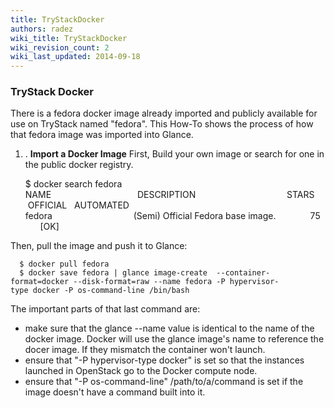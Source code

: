 ```yaml
---
title: TryStackDocker
authors: radez
wiki_title: TryStackDocker
wiki_revision_count: 2
wiki_last_updated: 2014-09-18
---
```


### TryStack Docker

There is a fedora docker image already imported and publicly available for use on TryStack named "fedora".
This How-To shows the process of how that fedora image was imported into Glance.

1. . **Import a Docker Image**
 First, Build your own image or search for one in the public docker registry.

      $ docker search fedora
      NAME                                   DESCRIPTION                                     STARS     OFFICIAL   AUTOMATED
      fedora                                 (Semi) Official Fedora base image.              75        [OK] 

Then, pull the image and push it to Glance:

      $ docker pull fedora
      $ docker save fedora | glance image-create  --container-format=docker --disk-format=raw --name fedora -P hypervisor-type docker -P os-command-line /bin/bash

The important parts of that last command are:

*   make sure that the glance --name value is identical to the name of the docker image. Docker will use the glance image's name to reference the docer image. If they mismatch the container won't launch.
*   ensure that "-P hypervisor-type docker" is set so that the instances launched in OpenStack go to the Docker compute node.
*   ensure that "-P os-command-line" /path/to/a/command is set if the image doesn't have a command built into it.
